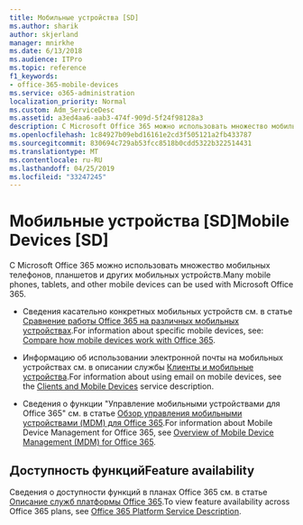 ```yaml
---
title: Мобильные устройства [SD]
ms.author: sharik
author: skjerland
manager: mnirkhe
ms.date: 6/13/2018
ms.audience: ITPro
ms.topic: reference
f1_keywords:
- office-365-mobile-devices
ms.service: o365-administration
localization_priority: Normal
ms.custom: Adm_ServiceDesc
ms.assetid: a3ed4aa6-aab3-474f-909d-5f24f98128a3
description: С Microsoft Office 365 можно использовать множество мобильных телефонов, планшетов и других мобильных устройств.
ms.openlocfilehash: 1c84927b09ebd16161e2cd3f505121a2fb433787
ms.sourcegitcommit: 830694c729ab53fcc8518b0cdd5322b322514431
ms.translationtype: MT
ms.contentlocale: ru-RU
ms.lasthandoff: 04/25/2019
ms.locfileid: "33247245"
---
```

# <a name="mobile-devices-sd"></a><span data-ttu-id="2a438-103">Мобильные устройства [SD]</span><span class="sxs-lookup"><span data-stu-id="2a438-103">Mobile Devices [SD]</span></span>

<span data-ttu-id="2a438-104">С Microsoft Office 365 можно использовать множество мобильных телефонов, планшетов и других мобильных устройств.</span><span class="sxs-lookup"><span data-stu-id="2a438-104">Many mobile phones, tablets, and other mobile devices can be used with Microsoft Office 365.</span></span> 
  
- <span data-ttu-id="2a438-105">Сведения касательно конкретных мобильных устройств см. в статье [Сравнение работы Office 365 на различных мобильных устройствах](https://go.microsoft.com/fwlink/p/?LinkId=282337).</span><span class="sxs-lookup"><span data-stu-id="2a438-105">For information about specific mobile devices, see: [Compare how mobile devices work with Office 365](https://go.microsoft.com/fwlink/p/?LinkId=282337).</span></span>
    
- <span data-ttu-id="2a438-106">Информацию об использовании электронной почты на мобильных устройствах см. в описании службы [Клиенты и мобильные устройства](../exchange-online-service-description/clients-and-mobile-devices.md).</span><span class="sxs-lookup"><span data-stu-id="2a438-106">For information about using email on mobile devices, see the [Clients and Mobile Devices](../exchange-online-service-description/clients-and-mobile-devices.md) service description.</span></span> 
    
- <span data-ttu-id="2a438-107">Сведения о функции "Управление мобильными устройствами для Office 365" см. в статье [Обзор управления мобильными устройствами (MDM) для Office 365](https://go.microsoft.com/fwlink/?linkid=808602).</span><span class="sxs-lookup"><span data-stu-id="2a438-107">For information about Mobile Device Management for Office 365, see [Overview of Mobile Device Management (MDM) for Office 365](https://go.microsoft.com/fwlink/?linkid=808602).</span></span>
    
## <a name="feature-availability"></a><span data-ttu-id="2a438-108">Доступность функций</span><span class="sxs-lookup"><span data-stu-id="2a438-108">Feature availability</span></span>

<span data-ttu-id="2a438-109">Сведения о доступности функций в планах Office 365 см. в статье [Описание служб платформы Office 365](https://technet.microsoft.com/en-us/library/office-365-platform-service-description.aspx).</span><span class="sxs-lookup"><span data-stu-id="2a438-109">To view feature availability across Office 365 plans, see [Office 365 Platform Service Description](https://technet.microsoft.com/en-us/library/office-365-platform-service-description.aspx).</span></span>
  


